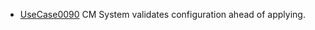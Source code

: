 * [UseCase0090](../requirements/UseCase0090.md) CM System validates configuration ahead of applying.
